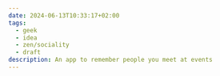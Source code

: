 ```yaml
---
date: 2024-06-13T10:33:17+02:00
tags:
  - geek
  - idea
  - zen/sociality
  - draft
description: An app to remember people you meet at events
---
```

